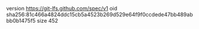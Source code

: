 version https://git-lfs.github.com/spec/v1
oid sha256:81c466a4824ddc15cb5a4523b269d529e64f9f0ccdede47bb489abbb0b1475f5
size 452
